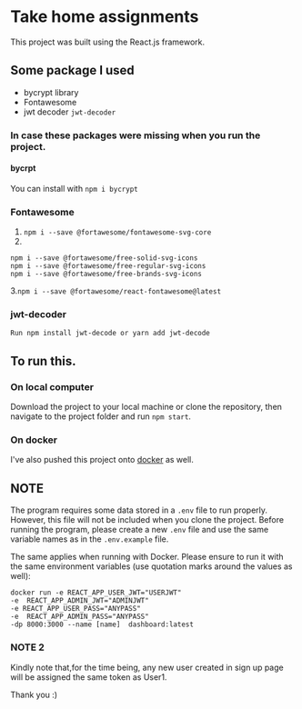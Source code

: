 # Take home assignments
This project was built using the React.js framework.
## Some package I used 
- bycrypt library
- Fontawesome
- jwt decoder `jwt-decoder`

### In case these packages were missing when you run the project.
#### bycrpt
You can install with `npm i bycrypt`
### Fontawesome
1. `npm i --save @fortawesome/fontawesome-svg-core`
2.
 ```
npm i --save @fortawesome/free-solid-svg-icons
npm i --save @fortawesome/free-regular-svg-icons
npm i --save @fortawesome/free-brands-svg-icons
```
3.`npm i --save @fortawesome/react-fontawesome@latest`
### jwt-decoder
`Run npm install jwt-decode or yarn add jwt-decode`

## To run this.
### On local computer
Download the project to your local machine or clone the repository, then navigate to the project folder and run `npm start`.
### On docker
I've also pushed this project onto [docker](https://hub.docker.com/r/patkleo/dashboard/tags) as well.


## NOTE
The program requires some data stored in a `.env` file to run properly. However, this file will not be included when you clone the project. Before running the program, please create a new `.env` file and use the same variable names as in the `.env.example` file.

The same applies when running with Docker. Please ensure to run it with the same environment variables (use quotation marks around the values as well):

```
docker run -e REACT_APP_USER_JWT="USERJWT"
-e  REACT_APP_ADMIN_JWT="ADMINJWT"
-e REACT_APP_USER_PASS="ANYPASS"
-e  REACT_APP_ADMIN_PASS="ANYPASS"
-dp 8000:3000 --name [name]  dashboard:latest
```

### NOTE 2
Kindly note that,for the time being, any new user created in sign up page will be assigned the same token as User1.

Thank you :) 

